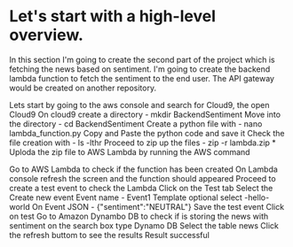 # Let's start with a high-level overview.

In this section I'm going to create the second part of the project which is fetching the news based on sentiment.
I'm going to create the backend lambda function to fetch the sentiment to the end user.
The API gateway would be created on another repository.

Lets start by going to the aws console and search for Cloud9, the open Cloud9
On cloud9 create a directory - mkdir BackendSentiment
Move into the directory - cd BackendSentiment
Create a python file with - nano lambda_function.py
Copy and Paste the python code and save it
Check the file creation with - ls -lthr
Proceed to zip up the files - zip -r lambda.zip *
Uploda the zip file to AWS Lambda by running the AWS command

Go to AWS Lambda to check if the function has been created
On Lambda console refresh the screen and the function should appeared
Proceed to create a test event to check the Lambda
Click on the Test tab
Select the Create new event
Event name - Event1
Template optional select -hello-world
On Event JSON - {"sentiment":"NEUTRAL"}
Save the test event
Click on test
Go to Amazon Dynambo DB to check if is storing the news with sentiment
on the search box type Dynamo DB
Select the table news
Click the refresh buttom to see the results
Result successful
































